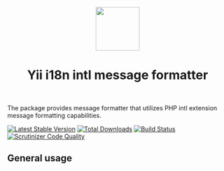 <p align="center">
    <a href="https://github.com/yiisoft" target="_blank">
        <img src="https://avatars0.githubusercontent.com/u/993323" height="100px">
    </a>
    <h1 align="center">Yii i18n intl message formatter</h1>
    <br>
</p>

The package provides message formatter that utilizes PHP intl extension message formatting capabilities.

[![Latest Stable Version](https://poser.pugx.org/yiisoft/i18n-formatter-intl/v/stable.png)](https://packagist.org/packages/yiisoft/i18n-formatter-intl)
[![Total Downloads](https://poser.pugx.org/yiisoft/i18n-formatter-intl/downloads.png)](https://packagist.org/packages/yiisoft/i18n-formatter-intl)
[![Build Status](https://travis-ci.org/yiisoft/i18n-formatter-intl.svg?branch=master)](https://travis-ci.org/yiisoft/i18n-formatter-intl)
[![Scrutinizer Code Quality](https://scrutinizer-ci.com/g/yiisoft/i18n-formatter-intl/badges/quality-score.png?b=master)](https://scrutinizer-ci.com/g/yiisoft/i18n-formatter-intl/?branch=master)

## General usage

